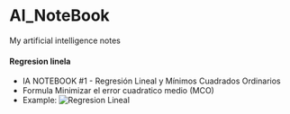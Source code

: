 # AI_NoteBook
My artificial intelligence notes

#### Regresion linela
- IA NOTEBOOK #1 - Regresión Lineal y Mínimos Cuadrados Ordinarios
- Formula Minimizar el error cuadratico medio (MCO)
- Example:
![Regresion Lineal](https://github.com/FernandoFH/AI_NoteBook/blob/master/GitHub.JPG)


